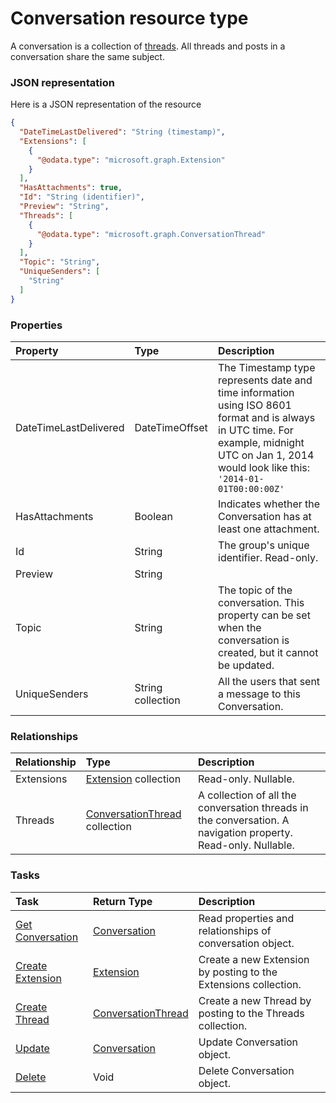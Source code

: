 # Conversation resource type

A conversation is a collection of [threads](#ConversationThreadResource). All threads and posts in a conversation share the same subject.

### JSON representation

Here is a JSON representation of the resource

<!-- {
  "blockType": "resource",
  "optionalProperties": [
    "Extensions",
    "Threads"
  ],
  "@odata.type": "microsoft.graph.Conversation"
}-->

```json
{
  "DateTimeLastDelivered": "String (timestamp)",
  "Extensions": [
    {
      "@odata.type": "microsoft.graph.Extension"
    }
  ],
  "HasAttachments": true,
  "Id": "String (identifier)",
  "Preview": "String",
  "Threads": [
    {
      "@odata.type": "microsoft.graph.ConversationThread"
    }
  ],
  "Topic": "String",
  "UniqueSenders": [
    "String"
  ]
}

```
### Properties
| Property	   | Type	|Description|
|:---------------|:--------|:----------|
|DateTimeLastDelivered|DateTimeOffset|The Timestamp type represents date and time information using ISO 8601 format and is always in UTC time. For example, midnight UTC on Jan 1, 2014 would look like this: `'2014-01-01T00:00:00Z'`|
|HasAttachments|Boolean|Indicates whether the Conversation has at least one attachment.|
|Id|String|The group's unique identifier. Read-only.|
|Preview|String||
|Topic|String|The topic of the conversation. This property can be set when the conversation is created, but it cannot be updated.|
|UniqueSenders|String collection|All the users that sent a message to this Conversation.|

### Relationships
| Relationship | Type	|Description|
|:---------------|:--------|:----------|
|Extensions|[Extension](extension.md) collection| Read-only. Nullable.|
|Threads|[ConversationThread](conversationthread.md) collection|A collection of all the conversation threads in the conversation. A navigation property. Read-only. Nullable.|

### Tasks

| Task		   | Return Type	|Description|
|:---------------|:--------|:----------|
|[Get Conversation](../api/conversation_get.md) | [Conversation](conversation.md) |Read properties and relationships of conversation object.|
|[Create Extension](../api/conversation_post_extensions.md) |[Extension](extension.md)| Create a new Extension by posting to the Extensions collection.|
|[Create Thread](../api/conversation_post_threads.md) |[ConversationThread](conversationthread.md)| Create a new Thread by posting to the Threads collection.|
|[Update](../api/conversation_update.md) | [Conversation](conversation.md)	|Update Conversation object. |
|[Delete](../api/conversation_delete.md) | Void	|Delete Conversation object. |

<!-- uuid: 4eedad2d-6260-4a7b-9c33-53b59436028c
2015-10-15 16:49:28 UTC -->
<!-- {
  "type": "#page.annotation",
  "description": "Conversation resource",
  "keywords": "",
  "section": "documentation",
  "tocPath": ""
}-->